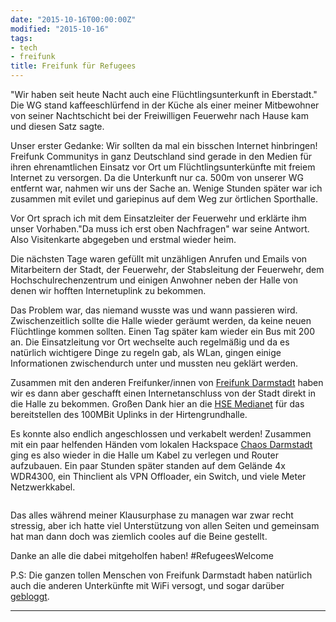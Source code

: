 ```yaml
---
date: "2015-10-16T00:00:00Z"
modified: "2015-10-16"
tags:
- tech
- freifunk
title: Freifunk für Refugees
---
```


"Wir haben seit heute Nacht auch eine Flüchtlingsunterkunft in Eberstadt."
Die WG stand kaffeeschlürfend in der Küche als einer meiner Mitbewohner von seiner Nachtschicht bei der
Freiwilligen Feuerwehr nach Hause kam und diesen Satz sagte.

Unser erster Gedanke: Wir sollten da mal ein bisschen Internet hinbringen!
Freifunk Communitys in ganz Deutschland sind gerade in den Medien für ihren ehrenamtlichen Einsatz vor Ort
um Flüchtlingsunterkünfte mit freiem Internet zu versorgen.
Da die Unterkunft nur ca. 500m von unserer WG entfernt war, nahmen wir uns der Sache an.
Wenige Stunden später war ich zusammen mit evilet und gariepinus auf dem Weg zur örtlichen Sporthalle.

Vor Ort sprach ich mit dem Einsatzleiter der Feuerwehr und erklärte ihm unser
Vorhaben."Da muss ich erst oben Nachfragen" war seine Antwort.
Also Visitenkarte abgegeben und erstmal wieder heim.

Die nächsten Tage waren gefüllt mit unzähligen Anrufen und Emails von Mitarbeitern der Stadt, der Feuerwehr, der Stabsleitung der Feuerwehr, dem Hochschulrechenzentrum und einigen Anwohner
neben der Halle von denen wir hofften Internetuplink zu bekommen.

Das Problem war, das niemand wusste was und wann passieren wird. Zwischenzeitlich sollte die Halle wieder geräumt werden, da keine neuen Flüchtlinge kommen sollten. Einen Tag später kam wieder
ein Bus mit 200 an. Die Einsatzleitung vor Ort wechselte auch regelmäßig und da es natürlich wichtigere Dinge zu regeln gab, als WLan, gingen einige Informationen zwischendurch unter und mussten neu geklärt werden.

Zusammen mit den anderen Freifunker/innen von [Freifunk Darmstadt](https://darmstadt.freifunk.net) haben wir es dann aber geschafft einen Internetanschluss von der Stadt direkt in die Halle zu bekommen.
Großen Dank hier an die [HSE Medianet](https://www.hse-medianet.de/) für das bereitstellen des 100MBit Uplinks in der Hirtengrundhalle.

Es konnte also endlich angeschlossen und verkabelt werden! Zusammen mit ein paar
helfenden Händen vom lokalen Hackspace [Chaos Darmstadt](https://www.chaos-darmstadt.de) ging es also wieder in die Halle um Kabel zu verlegen und Router aufzubauen.
Ein paar Stunden später standen auf dem Gelände 4x WDR4300, ein Thinclient als VPN Offloader, ein Switch, und viele Meter Netzwerkkabel.
<figure>
	<img src="../images/hirtengrundhalle_karte.png" alt="">
</figure>
Das alles während meiner Klausurphase zu managen war zwar recht stressig, aber ich hatte viel Unterstützung von allen Seiten und gemeinsam hat
man dann doch was ziemlich cooles auf die Beine gestellt.


Danke an alle die dabei mitgeholfen haben!
#RefugeesWelcome

P.S: Die ganzen tollen Menschen von Freifunk Darmstadt haben natürlich auch die anderen Unterkünfte mit WiFi versogt, und sogar darüber [gebloggt](https://darmstadt.freifunk.net/news/2015/10/08/kooperation-darmstadt/).

---
